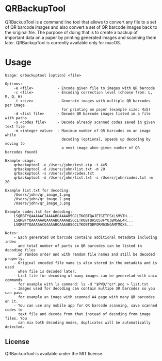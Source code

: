 # QRBackupTool

QRBackupTool is a command line tool that allows to convert any file to a set of QR barcode images and also convert a set of QR barcode images back to the original file. The purpose of doing that is to create a backup of important data on a paper by printing generated images and scanning them later. QRBackupTool is currently available only for macOS.

# Usage
```
Usage: qrbackuptool [option] <file>

Options:
    -e <file>           - Encode given file to images with QR barcode
    -c <file>           - Encoding correction level (choose from: L, M, Q, H)
    -t <size>           - Generate images with multiple QR barcodes per image
                          for printing on paper (example size: 4x5)
    -d <list file>      - Decode QR barcode images listed in a file with paths
    -s <codes file>     - Decode already scanned codes saved in given text file
    -m <integer value>  - Maximum number of QR barcodes on an image while
                          decoding (optional, speeds up decoding by moving to
                          a next image when given number of QR barcodes found)

Example usage:
    qrbackuptool -e /Users/john/test.zip -t 4x5
    qrbackuptool -d /Users/john/list.txt -m 20
    qrbackuptool -s /Users/john/codes.txt
    qrbackuptool -d /Users/john/list.txt -s /Users/john/codes.txt -m 20

Example list.txt for decoding:
    /Users/john/qr_image_1.png
    /Users/john/qr_image_2.png
    /Users/john/qr_image_3.png

Example codes.txt for decoding:
    LSQRBTYQAAAAACIAAAABOAAAAB5GCLTKOBTQAJETGETFSXL6MVTH...
    LSQRBTYQAAAAAAQAAAABOAAAAB5GCLTKOBTQA5U5OFYO3BMGGL4R...
    LSQRBTYQAAAAACQAAAABOAAAAB5GCLTKOBTQBPORM63NGAMTMQXS...

Notes:
    - Each generated QR barcode contains additional metadata including index
      and total number of parts so QR barcodes can be listed in decoding files
      in random order and with random file names and still be decoded properly.
    - Original encoded file name is also stored in the metadata and is used
      when file is decoded later.
    - List file for decoding of many images can be generetad with unix commands
      for example with ls command: ls -d "$PWD/"qr*.png > list.txt
    - Images used for decoding can contain multipe QR barcodes so you can pass
      for example an image with scanned A4 page with many QR barcodes on it.
    - You can use any mobile app for QR barcode scanning, save scanned codes to
      text file and decode from that instead of decoding from image files. You
      can mix both decoding modes, duplicates will be automatically detected.
```
## License
QRBackupTool is available under the MIT license.
